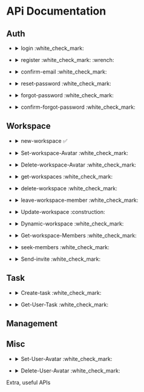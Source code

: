 # APi Documentation

## Auth

- <details><summary>login :white_check_mark: </summary>

  Request

  ```json
  {
    "email": "",
    "password": ""
  }
  ```

  Response

  ```json
  // status 200
  {
    "successful": true,
    "type": "ok",
    "message": "User logged in",
    "data":{
        "token":"",
        "firstName": "",
        "secondName": "",
        "user_avatar": "/userAvatars/3.jpeg",
        "registrationDate": "2021-04-27T19:55:38.000Z"
    }
  }
  ```
  ```json
  // status 401 - Invalid password
  {
    "successful": false,
    "type": "password",
    "message": "Invalid Password",
    "data": null
  }
  ```
    ```json
  // status 401 - Email Not Found
  {
  	"successful": false,
    "type": "email",
  	"message": "Email Not Registerated",
  	"data": null
  }
    ``` 
    ```json
  // status 500 - Sever Side Issue
  {
  	"successful": false,
    "type": "server",
  	"message": "Some thing went wronge please contact the support team",
  	"data": null
  }
    ``` 
     ```json
  // status 400 - Input Validation Error
  {
  	"successful": false,
    "type": "validation",
  	"message": "Input Validation Error",
  	"data": {
          "type": "",
          "error": ""
      }
  }
    ``` 
    
    
  <details>
  <summary>Input Validation Types & Errors Data :white_check_mark:</summary>
  
  - 
    ```json
    ...
    "data": {
      "type": "data",
      "error": "not supported type of data"
    }
    ```
  - 
    ```json
    ...
    "data": {
      "type": "email",
      "error": ""
    }
    ```
  - 
    ```json
    ...
    "data": {
      "type": "password",
      "error": ""
    }
    ```
    
  </details>
  
</details>

- <details><summary>register :white_check_mark: :wrench:</summary>

  Request

  ```json
  {
    "firstName": "",
    "secondName": "",
    "email": "",
    "password": ""
  }
  ```
  
  Response

  :wrench: :wrench: :wrench:

  ```json
  // status 200
  {
    "successful": true,
    "type": "ok",
    "message": "User Signed Up But Need Verification",
    "data": null
  }
  ```
  ```json
  // status 409 Email Already Used
  {
    "successful": false,
    "type": "email",
    "message": "Email Already Registered",
    "data": null
  }
  ```
   ```json
  // status 500 - Sever Side Issue
  {
  	"successful": false,
    "type": "server",
  	"message": "Some thing went wronge please contact the support team",
  	"data": null
  }
    ``` 
   ```json
  // status 400 - Input Validation Error
  {
  	"successful": false,
    "type": "validation",
  	"message": "Input Validation Error",
  	"data": {
          "type": "",
          "error": ""
      }
  }
    ``` 
    
    
  <details>
  <summary>Input Validation Types & Errors Data :white_check_mark:</summary>
  
   - 
    ```json
    ...
    "data": {
      "type": "data",
      "error": "not supported type of data"
    }
    ```
   - 
    ```json
    ...
    "data": {
      "type": "firstName",
      "error": ""
    }
    ```
    
   - 
    ```json
    ...
    "data": {
      "type": "secondName",
      "error": ""
    }
    ```
    
   - 
    ```json
    ...
    "data": {
      "type": "email",
      "error": ""
    }
    ```
   - 
    ```json
    ...
    "data": {
      "type": "password",
      "error": ""
    }
    ```
    
  </details>
</details>

- <details><summary>confirm-email :white_check_mark:</summary>

  Request `Get`
    URL: "http://192.168.1.2:100/user/register/:verifyToken" <br>
    `ملاحظة هاي الجزئية خاصة فقط للـ باك ايند في الوقت الحلي ` <br>
   
  Response 

    * send token to the user email :white_check_mark:
    * server error :white_check_mark:
    * eamilError :white_check_mark:
    * expiredToken :white_check_mark:
    * verification success :white_check_mark:

</details>

- <details><summary>reset-password :white_check_mark:</summary>

  Request **(Requires Token)**

  ```json
  {
    "old-password": "",
    "new-password": "",
  }
  ```
  
  Response
  
  ```json
  // status 200
  {
    "successful": true,
   "type": "ok",
  "message": "Password has been reset",
    "data": null
  }
  ```
  ```json
  // status 401 - Invalid password
  {
    "successful": false,
    "type": "password",
    "message": "Invalid Password",
    "data": null
  }
  ```
  ```json
   // status 400 - Input Validation Error
  {
  	"successful": false,
    "type": "validation",
  	"message": "Input Validation Error",
  	"data": {
          "type": "",
          "error": ""
      }
  }
    ``` 
    
    
  <details>
  <summary>Input Validation Types & Errors Data :white_check_mark:</summary>
  
  - 
    ```json
    ...
    "data": {
      "type": "oldPassword",
      "error": ""
    }
    ```
  - 
    ```json
    ...
    "data": {
      "type": "newPassword",
      "error": ""
    }
    ```
    
  </details>
  
</details>

- <details><summary>forgot-password :white_check_mark:</summary>

  Request `Post` <br>

  `/user/password/forget`

  ```json
  {
    "email": "XXXX@gmail.com",
  }
  ```
  
  Response
  
  ```json
  // status 200
  {
   "successful": true,
    "type": "ok",
    "message": "Password reset token has been send to the user email",
    "data": null
  }
  ```
  ```json
  // status 409
  {
    "successful": false,
    "type": "email",
    "message": "Email Not Registered",
    "data": null
  }
  ```
  ```json
  // status 500 - Sever Side Issue
  {
    "successful": false,
    "type": "server",
    "message": "Some thing went wronge please contact the support team",
    "data": null
  }
  ```

  ```json
  // status 400 - Input Validation Error
  {
   "successful": false,
    "type": "validation",
    "message": "Input Validation Error",
    "data": {
        "type": "email",
        "error": ""
    }
  }
  ```
  

</details>

- <details><summary>confirm-forgot-password :white_check_mark:</summary>
  `ملاحظة هاي الجزئية خاصة فقط للـ باك ايند في الوقت الحلي ` <br>
  Request `Get` , `POST` <br>
  `Get: /user/password/forget/:verifyToken` 

  * Expired Token :white_check_mark:
  * Render password form :white_check_mark:

  `Post: /user/password/forget/update` 

  * Expired Token :white_check_mark:
  * new , old password validation check :white_check_mark:
  * Server error :white_check_mark:
  * success "Password Updated!" :white_check_mark:

</details>

## Workspace

- <details><summary>new-workspace ✅</summary>

  Request

  ```json
  {
    "workspaceName":"",
    "workspaceDescription":""
  }
  ```

  Response

  ```json
  // status 200
  {
    "successful": true,
    "type": "ok",
    "message": "New workspace has been created",
    "data":{
      "workspace_id": "" 
    }
  }
  ```
  ```json
   // status 500 - Sever Side Issue
   {
     "successful": false,
      "type": "server",
      "message": "Some thing went wronge please contact the support team",
       "data": null
   }
  ``` 
  ```json
     // status 400 - Input Validation Error
     {
       "successful": false,
       "type": "validation",
       "message": "Input Validation Error",
        "data": {
              "type": "",
              "error": ""
          }
     }
    ``` 
    
    
  <details>
  <summary>Input Validation Types & Errors Data :white_check_mark:</summary>
  
  - 
    ```json
    ...
    "data": {
      "type": "data",
      "error": "not supported type of data"
    }
    ```
  - 
    ```json
    ...
    "data": {
      "type": "workspaceName",
      "error": ""
    }
    ```
  - 
    ```json
    ...
    "data": {
      "type": "workspaceDescription",
      "error": ""
    }
    ```
    
  </details>
</details>

- <details><summary>Set-workspace-Avatar :white_check_mark:</summary>

    Request `POST`
    `/workspace/avatar/:workspaceId`
    
  ```json
  "headers": {
      "token": ""
  },
  "body": {
   "workspaceAvatar": "formData object!"
  }
  ```
        
    Response 
    
     ```json
    // status 200 
    {
     "successful": true,
     "type": "ok",
     "message": "User Picture has been stored correctly",
     "data": null 
     }
    ```
    
    ```json
    // status 415 - Image Type Not Supported
    {
     "successful": false,
     "type": "data",
     "message": "Picture Type is not supported use JPEG or PNG only",
     "data": null 
     }
    ```
    
    ```json
    // status 500 - Server Side Issue
    {
     "successful": false,
     "type": "server",
     "message": "Some thing went wronge please contact the support team",
     "data": null 
     }
    ```

</detais>

- <details><summary>Delete-workspace-Avatar :white_check_mark:</summary>

    Request `Delete`
      `/workspace/avatar/:workspaceId`
    
    ```json
  "headers": {
      "token": ""
  }
  ```
  
    Response 
    
     ```json
    // status 200 
    {
     "successful": true,
     "type": "ok",
     "message": "User picture has been removed correctly",
     "data": null
     }
    ```
    
    ```json
    // status 500 - Server Side Issue
    {
     "successful": false,
     "type": "server",
     "message": "Some thing went wronge please contact the support team",
     "data": null 
     }
    ```

</detais>

- <details><summary>get-workspaces :white_check_mark:</summary>

  Request `(GET)`

  Response

  ```json
  // status 200
  {
    "successful": true,
    "type": "ok",
    "message": "Get all user workspaces",
    "data": null
  }
  ```

  ```json
  // status 200
  {
    "successful": true,
    "type": "ok",
    "message": "Get all user workspaces",
    "data": [
        {
            "workspaceId": ,
            "workspaceName": "",
            "workspaceDescription": "",
            "workspaceAvatar": "",
            "role": "",
            "users": [
                {
                    "firstName": "",
                    "secondName": "",
                    "user_avatar": ""
                }
            ]
        }
    ]
  }
  ```

  ```json
   // status 500 - Sever Side Issue
   {
     "successful": false,
      "type": "server",
      "message": "Some thing went wronge please contact the support team",
       "data": null
   }
  ``` 

</details>

- <details><summary>delete-workspace :white_check_mark:</summary>

  Request `(DELETE)`

  Response

  ```json
  // status 200
  {
    "successful": true,
    "type": "ok",
    "message": "Workspace has been wiped",
    "data": null
  }
  ```
  ```json
  // status 409 - server or user error
  {
    "successful": false,
    "type": "conflict",
    "message": "Can't Deleting the workspace please contact the support team",
    "data": null
  }
  ```
  ```json
   // status 500 - Sever Side Issue
   {
     "successful": false,
      "type": "server",
      "message": "Some thing went wronge please contact the support team",
       "data": null
   }
  ``` 
</details>

- <details><summary>leave-workspace-member :white_check_mark:</summary>

  Request `(DELETE)`

  Response

  ```json
  // status 200
  {
    "successful": true,
    "type": "ok",
    "message": "user has been wiped from workspace",
    "data": null
  }
  ```
  ```json
  // status 409 - server or user error
  {
    "successful": false,
    "type": "conflict",
    "message": "Can't leaving the workspace please contact the workspace owner",
    "data": null
  }
  ```
  ```json
   // status 500 - Sever Side Issue
   {
     "successful": false,
      "type": "server",
      "message": "Some thing went wronge please contact the support team",
       "data": null
   }
  ``` 
</details>

- <details><summary>Update-workspace :construction:</summary>

  Request 

  ```json
  {
     "workspaceId": ,
    "updateWorkspaceName": "",
    "updateWorkspaceDescription": ""
  }
  ```

  Response

  ```json
  // status 200
  {
    "successful": true,
    "type": "ok",
    "message": "user has been wiped from workspace",
    "data": null
  }
  ```
  ```json
  // status 409 - server or user error
  {
    "successful": false,
    "type": "conflict",
    "message": "Can't updating the workspace please contact the support team",
    "data": null
  }
  ```
  ```json
   // status 500 - Sever Side Issue
   {
     "successful": false,
      "type": "server",
      "message": "Some thing went wronge please contact the support team",
       "data": null
   }
  ``` 
  ```json
  // status 400 - Input Validation Error
  {
       "successful": false,
       "type": "validation",
       "message": "Input Validation Error",
        "data": {
              "type": "",
              "error": ""
          }
     }
  ```

   <details>
  <summary>Input Validation Types & Errors Data :white_check_mark:</summary>
  
  - 
    ```json
    ...
    "data": {
      "type": "updateWorkspaceName",
      "error": ""
    }
    ```
  - 
    ```json
    ...
    "data": {
      "type": "updateWorkspaceDescription",
      "error": ""
    }
    ```
    
  </details>

</details>

- <details><summary>Dynamic-workspace :white_check_mark: </summary>

  Request `Get`
    `URL: "workspace/:id"`

  Response

  ```json
  // status 200
  {
    "successful": true,
    "type": "ok",
    "message": "Workspace is exists",
    "data":  {
      "workspaceName": "",
      "users": [{
                "role": "employer",
                "userId": 2,
                "firstName": "ali",
                "secondName": "ali",
                "user_avatar": "/userAvatars/2.jpeg"
      },
      {
                "role": "employee",
                "userId": 3,
                "firstName": "thotho",
                "secondName": "ali",
                "user_avatar": null
            }
      ]
    }
  }
  ```
   ```json
  // status 200
  {
    "successful": true,
    "type": "ok",
    "message": "is not exists",
    "data": null
  }
  ```
  ```json
   // status 500 - Sever Side Issue
   {
     "successful": false,
      "type": "server",
      "message": "Some thing went wronge please contact the support team",
       "data": null
   }
  ``` 

</details>

- <details><summary>Get-workspace-Members :white_check_mark:</summary>

  Request `Get`
    `URL: "workspace/members/:id"`
    
  Response

  ```json
  // status 200
  {
    "successful": true,
    "type": "ok",
    "message": "Workspace members have been found",
    "data":  [
        {
            "userId": ,
            "firstName": "",
            "secondName": "",
            "user_avatar": "",
            "role": ""
        }
    ]
  }
  ```
  ```json
   // status 500 - Sever Side Issue
   {
     "successful": false,
      "type": "server",
      "message": "Some thing went wronge please contact the support team",
       "data": null
   }
  ``` 

</details>

- <details><summary>seek-members :white_check_mark:</summary>

  Request `Get`
    `URL: "workspace/members/seek/:id/:keyword"`
    `Token in Header!`
  Response

  ```json
  // status 200
  {
    "successful": true,
    "type": "ok",
    "message": "Some members are found",
    "data":  [
        {
            "userId": ,
            "firstName": "",
            "secondName": "",
            "user_avatar": "",
            "isJoined": 1 or 0 (TRUE or FALSE)  
        }
    ]
  }
  ```
   ```json
  // status 200
  {
    "successful": true,
    "type": "ok",
    "message": "Memeber is not exist",
    "data": null
  }
  ```
  ```json
   // status 500 - Sever Side Issue
   {
     "successful": false,
      "type": "server",
      "message": "Some thing went wronge please contact the support team",
       "data": null
   }
  ``` 

</details>

- <details><summary>Send-invite :white_check_mark: </summary>

  Request `Post`
    `URL: "workspace/invite"`
    `ملاحظة لاتقم بارسل الدعوة الى نفس اليوزر اكثر من مرة `

    ```json
      "header": {
        "token": ""
      },
      "body":{
        "workspaceId": "",
        "employeeId": ""
      }
    ```

  Response

  ```json
  // status 200
  {
    "successful": true,
    "type": "ok",
    "message": "New employee has been added",
    "data":  [
        {
            "addedUserId": 2
        }
    ]
  }
  ```
  ```json
   // status 500 - Sever Side Issue
   {
     "successful": false,
      "type": "server",
      "message": "Some thing went wronge please contact the support team",
       "data": null
   }
  ``` 

</details>



## Task
- <details><summary>Create-task :white_check_mark:</summary>

  Request `Post`
    `URL: "workspace/new/task"`

    ```json
      "header": {
        "token": ""
      },
      "body":{
        "workspace_id": ,
        "taskTitle": "",
        "taskContent": "",
        "priority": "",
        "assignedMembers": [
          {"userId": 1} , {"userId": 2}
        ]
      }
    ```

  Response

  ```json
  // status 200
  {
    "successful": true,
    "type": "ok",
    "message": "New task has been created",
    "data":  null
  }
  ```
  ```json
   // status 500 - Sever Side Issue
   {
     "successful": false,
      "type": "server",
      "message": "Some thing went wronge please contact the support team",
       "data": null
   }
  ``` 

</details>

- <details><summary>Get-User-Task :white_check_mark:</summary>

  Request `Get`
    `URL: "/workspace/tasks/:id/:role"`
    :exclamation: `role = employer or employee` :exclamation:

    ```json
      "header": {
        "token": ""
      }
    ```

  Response

  ```json
  // status 200
  {
    "successful": true,
    "type": "ok",
    "message": "All related tasks have been found",
    "data": {
      "WAITING": [ 
        {
          "title": "Task 4",
          "taskId": 14,
          "content": "Welcome",
          "prority": "NORMAL",
          "taskMembers": [
                    {
                        "user_id": 3,
                        "firstName": "thotho",
                        "secondName": "ali",
                        "user_avatar": "/userAvatars/3.jpeg"
                    }
                ],
          "taskCreationDate": "2021-04-30 10:57:08.000000"
        }
      ],
      "IN_PROGRESS": [...],
      "STUCK": [...],
      "DONE": [...]
    }
  }
  ```
  ```json
   // status 500 - Sever Side Issue
   {
     "successful": false,
      "type": "server",
      "message": "Some thing went wronge please contact the support team",
       "data": null
   }
  ``` 

</details>

## Management

## Misc

- <details><summary>Set-User-Avatar :white_check_mark:</summary>

    Request `POST`
    
    
  ```json
  "headers": {
      "token": ""
  },
  "body": {
   "userAvatar": "formData object!"
  }
  ```
        
    Response 
    
     ```json
    // status 200 
    {
     "successful": true,
     "type": "ok",
     "message": "User Picture has been stored correctly",
     "data": null 
     }
    ```
    
    ```json
    // status 415 - Image Type Not Supported
    {
     "successful": false,
     "type": "data",
     "message": "Image Type is not supported use JPEG or PNG only",
     "data": null 
     }
    ```
    
    ```json
    // status 500 - Server Side Issue
    {
     "successful": false,
     "type": "server",
     "message": "Some thing went wronge please contact the support team",
     "data": null 
     }
    ```

</detais>

- <details><summary>Delete-User-Avatar :white_check_mark:</summary>

    Request `Delete`
    
    ```json
  "headers": {
      "token": ""
  }
  ```
  
    Response 
    
     ```json
    // status 200 
    {
     "successful": true,
     "type": "ok",
     "message": "User picture has been removed correctly",
     "data": null
     }
    ```
    
    ```json
    // status 500 - Server Side Issue
    {
     "successful": false,
     "type": "server",
     "message": "Some thing went wronge please contact the support team",
     "data": null 
     }
    ```

</detais>

Extra, useful APIs

